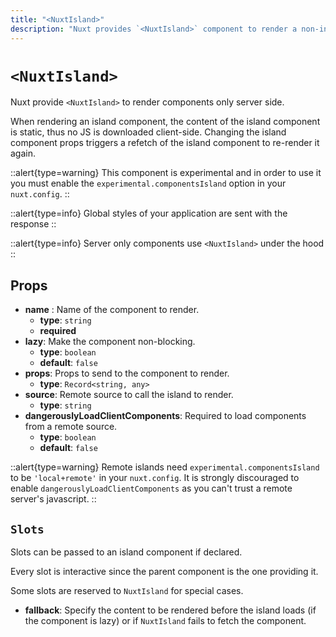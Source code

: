 ```yaml
---
title: "<NuxtIsland>"
description: "Nuxt provides `<NuxtIsland>` component to render a non-interactive component without any client JS"
---
```


# `<NuxtIsland>`

Nuxt provide `<NuxtIsland>` to render components only server side.

When rendering an island component, the content of the island component is static, thus no JS is downloaded client-side.
Changing the island component props triggers a refetch of the island component to re-render it again.

::alert{type=warning}
This component is experimental and in order to use it you must enable the `experimental.componentsIsland` option in your `nuxt.config`.
::

::alert{type=info}
Global styles of your application are sent with the response
::

::alert{type=info}
Server only components use `<NuxtIsland>` under the hood
::

## Props

- **name** : Name of the component to render.
  - **type**: `string`
  - **required**
- **lazy**: Make the component non-blocking.
  - **type**: `boolean`
  - **default**: `false`
- **props**: Props to send to the component to render.
  - **type**: `Record<string, any>`
- **source**: Remote source to call the island to render.
  - **type**: `string`
- **dangerouslyLoadClientComponents**: Required to load components from a remote source.
  - **type**: `boolean`
  - **default**: `false`

::alert{type=warning}
Remote islands need `experimental.componentsIsland` to be `'local+remote'` in your `nuxt.config`.
It is strongly discouraged to enable `dangerouslyLoadClientComponents` as you can't trust a remote server's javascript.
::

## `Slots`

Slots can be passed to an island component if declared.

Every slot is interactive since the parent component is the one providing it.

Some slots are reserved to `NuxtIsland` for special cases.

- **fallback**: Specify the content to be rendered before the island loads (if the component is lazy) or if `NuxtIsland` fails to fetch the component.
